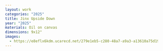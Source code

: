 ```yaml
---
layout: work
categories: "2025"
title: Jinx Upside Down
year: "2025"
materials: Oil on canvas
dimensions: 9x12"
images:
  - https://e8eflx6kdm.ucarecd.net/279e1eb5-c280-48a7-a9a3-a13610a75d19/-/resize/2400/-/quality/lightest/-/format/auto/
---
```


